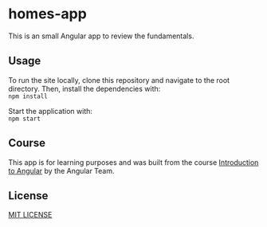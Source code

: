 # homes-app
This is an small Angular app to review the fundamentals.

## Usage
To run the site locally, clone this repository and navigate to the root directory. Then, install the dependencies with:<br />
`npm install`

Start the application with:<br />
`npm start`

## Course
This app is for learning purposes and was built from the course [Introduction to Angular](https://www.youtube.com/watch?v=xAT0lHYhHMY) by the Angular Team.

## License
[MIT LICENSE](LICENSE)
